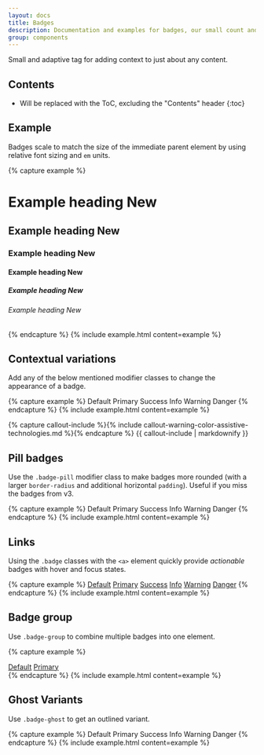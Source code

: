 ```yaml
---
layout: docs
title: Badges
description: Documentation and examples for badges, our small count and labeling component.
group: components
---
```


Small and adaptive tag for adding context to just about any content.

## Contents

* Will be replaced with the ToC, excluding the "Contents" header
{:toc}

## Example

Badges scale to match the size of the immediate parent element by using relative font sizing and `em` units.

{% capture example %}
<h1>Example heading <span class="badge badge-default">New</span></h1>
<h2>Example heading <span class="badge badge-default">New</span></h2>
<h3>Example heading <span class="badge badge-default">New</span></h3>
<h4>Example heading <span class="badge badge-default">New</span></h4>
<h5>Example heading <span class="badge badge-default">New</span></h5>
<h6>Example heading <span class="badge badge-default">New</span></h6>
{% endcapture %}
{% include example.html content=example %}

## Contextual variations

Add any of the below mentioned modifier classes to change the appearance of a badge.

{% capture example %}
<span class="badge badge-default">Default</span>
<span class="badge badge-primary">Primary</span>
<span class="badge badge-success">Success</span>
<span class="badge badge-info">Info</span>
<span class="badge badge-warning">Warning</span>
<span class="badge badge-danger">Danger</span>
{% endcapture %}
{% include example.html content=example %}

{% capture callout-include %}{% include callout-warning-color-assistive-technologies.md %}{% endcapture %}
{{ callout-include | markdownify }}

## Pill badges

Use the `.badge-pill` modifier class to make badges more rounded (with a larger `border-radius` and additional horizontal `padding`). Useful if you miss the badges from v3.

{% capture example %}
<span class="badge badge-pill badge-default">Default</span>
<span class="badge badge-pill badge-primary">Primary</span>
<span class="badge badge-pill badge-success">Success</span>
<span class="badge badge-pill badge-info">Info</span>
<span class="badge badge-pill badge-warning">Warning</span>
<span class="badge badge-pill badge-danger">Danger</span>
{% endcapture %}
{% include example.html content=example %}

## Links

Using the `.badge` classes with the `<a>` element quickly provide _actionable_ badges with hover and focus states.

{% capture example %}
<a href="#" class="badge badge-default">Default</a>
<a href="#" class="badge badge-primary">Primary</a>
<a href="#" class="badge badge-success">Success</a>
<a href="#" class="badge badge-info">Info</a>
<a href="#" class="badge badge-warning">Warning</a>
<a href="#" class="badge badge-danger">Danger</a>
{% endcapture %}
{% include example.html content=example %}

## Badge group

Use `.badge-group` to combine multiple badges into one element.

{% capture example %}
<div class="badge-group">
  <a href="#" class="badge badge-default badge-ghost">Default</a>
  <a href="#" class="badge badge-default">Primary</a>
</div>
{% endcapture %}
{% include example.html content=example %}

## Ghost Variants

Use `.badge-ghost` to get an outlined variant.

{% capture example %}
<span class="badge badge-default badge-ghost">Default</span>
<span class="badge badge-primary badge-ghost">Primary</span>
<span class="badge badge-success badge-ghost">Success</span>
<span class="badge badge-info badge-ghost">Info</span>
<span class="badge badge-warning badge-ghost">Warning</span>
<span class="badge badge-danger badge-ghost">Danger</span>
{% endcapture %}
{% include example.html content=example %}
